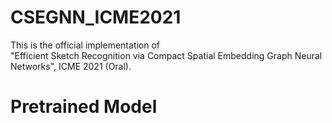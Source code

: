 # CSEGNN_ICME2021
This is the official implementation of "Efficient Sketch Recognition via Compact Spatial Embedding Graph Neural Networks", ICME 2021 (Oral).

# Pretrained Model

#
